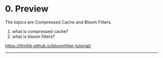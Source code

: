 # 0. Preview

The topics are Compressed Cache and Bloom Filters.

1. what is compressed cache?
2. what is bloom filters?


https://llimllib.github.io/bloomfilter-tutorial/






---
